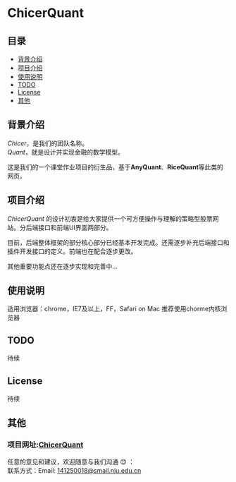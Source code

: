 # ChicerQuant

## 目录  
* [背景介绍](#背景介绍)  
* [项目介绍](#项目介绍)  
* [使用说明](#使用说明) 
* [TODO](#TODO) 
* [License](License)  
* [其他](#其他)  
  
<a name="背景介绍"></a>  
## 背景介绍  
  
*Chicer*，是我们的团队名称。<br>
*Quant*，就是设计并实现金融的数学模型。<br/>

这是我们的一个课堂作业项目的衍生品，基于**AnyQuant**、**RiceQuant**等此类的网页。
  
<a name="项目介绍"></a>  
## 项目介绍  
  
*ChicerQuant* 的设计初衷是给大家提供一个可方便操作与理解的策略型股票网站。分后端接口和前端UI界面两部分。<br/>  
  
目前，后端整体框架的部分核心部分已经基本开发完成。还需逐步补充后端接口和插件开发接口的定义。前端也在配合逐步更改。<br/>

其他重要功能点还在逐步实现和完善中...

  
<a name="使用说明"></a>  
## 使用说明  

适用浏览器：chrome，IE7及以上，FF，Safari on Mac
推荐使用chorme内核浏览器

<a name="TODO"></a> 
## TODO

待续

<a name="License"></a> 
## License 

待续

<a name="其他"></a>  
## 其他    
### 项目网址:[ChicerQuant](http://www.cxworks.cn)

任意的意见和建议，欢迎随意与我们沟通 :blush: ：<br>
联系方式：Email: <141250018@smail.nju.edu.cn>  
